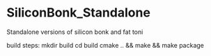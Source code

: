 # SiliconBonk_Standalone
Standalone versions of silicon bonk and fat toni

build steps:
mkdir build
cd build
cmake .. && make && make package
